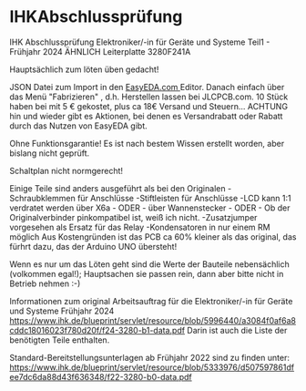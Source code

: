 # IHKAbschlussprüfung
IHK Abschlussprüfung Elektroniker/-in für Geräte und Systeme Teil1 - Frühjahr 2024   ÄHNLICH Leiterplatte 3280F241A

Hauptsächlich zum löten üben gedacht!

JSON Datei zum Import in den [EasyEDA.com ](https://easyeda.com/editor) Editor. Danach einfach über das Menü "Fabrizieren" , d.h. Herstellen lassen bei JLCPCB.com. 10 Stück haben bei mit 5 € gekostet, plus ca 18€ Versand und Steuern... 
ACHTUNG hin und wieder gibt es Aktionen, bei denen es Versandrabatt oder Rabatt durch das Nutzen von EasyEDA gibt. 



Ohne Funktionsgarantie! Es ist nach bestem Wissen erstellt worden, aber bislang nicht geprüft.

Schaltplan nicht normgerecht!

Einige Teile sind anders ausgeführt als bei den Originalen 
-Schraubklemmen für Anschlüsse
-Stiftleisten für Anschlüsse
-LCD kann 1:1 verdratet werden über X6a - ODER - über Wannenstecker - ODER - Ob der Originalverbinder pinkompatibel ist, weiß ich nicht.
-Zusatzjumper vorgesehen als Ersatz für das Relay
-Kondensatoren in nur einem RM möglich
Aus Kostengründen ist das PCB ca 60% kleiner als das original, das fürhrt dazu, das der Arduino UNO übersteht!

Wenn es nur um das Löten geht sind die Werte der Bauteile nebensächlich (volkommen egal!); Hauptsachen sie passen rein, dann aber bitte nicht in Betrieb nehmen :-)

Informationen zum original Arbeitsauftrag für die Elektroniker/-in für Geräte und Systeme   Frühjahr 2024 https://www.ihk.de/blueprint/servlet/resource/blob/5996440/a3084f0af6a8cddc18016023f780d20f/f24-3280-b1-data.pdf
Darin ist auch die Liste der benötigten Teile enthalten.

Standard-Bereitstellungsunterlagen ab Frühjahr 2022 sind zu finden unter: https://www.ihk.de/blueprint/servlet/resource/blob/5333976/d507597861dfee7dc6da88d43f636348/f22-3280-b0-data.pdf
